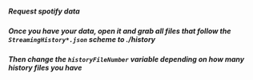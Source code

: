 ##### Request spotify data
##### Once you have your data, open it and grab all files that follow the `StreamingHistory*.json` scheme to ./history
##### Then change the `historyFileNumber` variable depending on how many history files you have